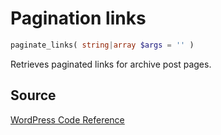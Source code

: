 # Pagination links

```php
paginate_links( string|array $args = '' )
```
Retrieves paginated links for archive post pages.


## Source
[WordPress Code Reference](https://developer.wordpress.org/reference/functions/paginate_links/)